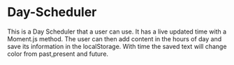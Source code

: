 # Day-Scheduler

This is a Day Scheduler that a user can use. It has a live updated time with a Moment.js method. The user can then add content in the hours of day and save its information in the localStorage. With time the saved text will change color from past,present and future.

